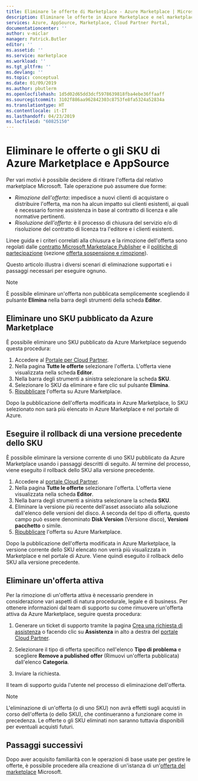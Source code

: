 ```yaml
---
title: Eliminare le offerte di Marketplace - Azure Marketplace | Microsoft Docs
description: Eliminare le offerte in Azure Marketplace e nel marketplace di AppSource usando il portale Cloud Partner
services: Azure, AppSource, Marketplace, Cloud Partner Portal,
documentationcenter: ''
author: v-miclar
manager: Patrick.Butler
editor: ''
ms.assetid: ''
ms.service: marketplace
ms.workload: ''
ms.tgt_pltfrm: ''
ms.devlang: ''
ms.topic: conceptual
ms.date: 01/09/2019
ms.author: pbutlerm
ms.openlocfilehash: 1d5d02d65dd3dcf5978639818fba4ebe36ffaaff
ms.sourcegitcommit: 3102f886aa962842303c8753fe8fa5324a52834a
ms.translationtype: HT
ms.contentlocale: it-IT
ms.lasthandoff: 04/23/2019
ms.locfileid: "60825150"
---
```

# <a name="delete-azure-marketplace-and-appsource-offers-or-skus"></a>Eliminare le offerte o gli SKU di Azure Marketplace e AppSource

Per vari motivi è possibile decidere di ritirare l'offerta dal relativo marketplace Microsoft. Tale operazione può assumere due forme:

- *Rimozione dell'offerta*: impedisce a nuovi clienti di acquistare o distribuire l'offerta, ma non ha alcun impatto sui clienti esistenti, ai quali è necessario fornire assistenza in base al contratto di licenza e alle normative pertinenti. 
- *Risoluzione dell'offerta*: è il processo di chiusura del servizio e/o di risoluzione del contratto di licenza tra l'editore e i clienti esistenti. 

Linee guida e i criteri correlati alla chiusura e la rimozione dell'offerta sono regolati dalle [contratto Microsoft Marketplace Publisher](https://go.microsoft.com/fwlink/?LinkID=699560) e il [politiche di partecipazione](https://azure.microsoft.com/support/legal/marketplace/participation-policies/) (sezione [offerta sospensione e rimozione](https://docs.microsoft.com/en-us/legal/marketplace/participation-policy#offering-suspension-and-removal)). 

Questo articolo illustra i diversi scenari di eliminazione supportati e i passaggi necessari per eseguire ognuno.  

> [!NOTE]
> È possibile eliminare un'offerta non pubblicata semplicemente scegliendo il pulsante **Elimina** nella barra degli strumenti della scheda **Editor**.


## <a name="delete-a-published-sku-from-the-azure-marketplace"></a>Eliminare uno SKU pubblicato da Azure Marketplace

È possibile eliminare uno SKU pubblicato da Azure Marketplace seguendo questa procedura:

1.  Accedere al [Portale per Cloud Partner](https://cloudpartner.azure.com/).
2.  Nella pagina **Tutte le offerte** selezionare l'offerta.  L'offerta viene visualizzata nella scheda **Editor**.
3.  Nella barra degli strumenti a sinistra selezionare la scheda **SKU**. 
4.  Selezionare lo SKU da eliminare e fare clic sul pulsante **Elimina**.
5.  [Ripubblicare](./cpp-publish-offer.md) l'offerta su Azure Marketplace.

Dopo la pubblicazione dell'offerta modificata in Azure Marketplace, lo SKU selezionato non sarà più elencato in Azure Marketplace e nel portale di Azure.


## <a name="roll-back-to-a-previous-sku-version"></a>Eseguire il rollback di una versione precedente dello SKU

È possibile eliminare la versione corrente di uno SKU pubblicato da Azure Marketplace usando i passaggi descritti di seguito. Al termine del processo, viene eseguito il rollback dello SKU alla versione precedente.

1. Accedere al [portale Cloud Partner](https://cloudpartner.azure.com/).
2. Nella pagina **Tutte le offerte** selezionare l'offerta.  L'offerta viene visualizzata nella scheda **Editor**.
3. Nella barra degli strumenti a sinistra selezionare la scheda **SKU**. 
4. Eliminare la versione più recente dell'asset associato alla soluzione dall'elenco delle versioni del disco.  A seconda del tipo di offerta, questo campo può essere denominato **Disk Version** (Versione disco), **Versioni pacchetto** o simile. 
5. [Ripubblicare](./cpp-publish-offer.md) l'offerta su Azure Marketplace.

Dopo la pubblicazione dell'offerta modificata in Azure Marketplace, la versione corrente dello SKU elencato non verrà più visualizzata in Marketplace e nel portale di Azure.  Viene quindi eseguito il rollback dello SKU alla versione precedente.


## <a name="delete-a-live-offer"></a>Eliminare un'offerta attiva

Per la rimozione di un'offerta attiva è necessario prendere in considerazione vari aspetti di natura procedurale, legale e di business. Per ottenere informazioni dal team di supporto su come rimuovere un'offerta attiva da Azure Marketplace, seguire questa procedura:

1.  Generare un ticket di supporto tramite la pagina [Crea una richiesta di assistenza](https://go.microsoft.com/fwlink/?linkid=844975) o facendo clic su **Assistenza** in alto a destra del [portale Cloud Partner](https://cloudpartner.azure.com/).

2.  Selezionare il tipo di offerta specifico nell'elenco **Tipo di problema** e scegliere **Remove a published offer** (Rimuovi un'offerta pubblicata) dall'elenco **Categoria**.

3.  Inviare la richiesta.

Il team di supporto guida l'utente nel processo di eliminazione dell'offerta.

> [!NOTE]
> L'eliminazione di un'offerta (o di uno SKU) non avrà effetti sugli acquisti in corso dell'offerta (o dello SKU), che continueranno a funzionare come in precedenza. Le offerte o gli SKU eliminati non saranno tuttavia disponibili per eventuali acquisti futuri.


## <a name="next-steps"></a>Passaggi successivi

Dopo aver acquisito familiarità con le operazioni di base usate per gestire le offerte, è possibile procedere alla creazione di un'istanza di un'[offerta del marketplace](../cpp-marketplace-offers.md) Microsoft.
